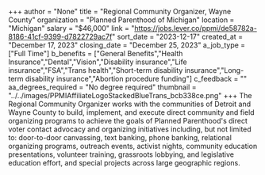 +++
author = "None"
title = "Regional Community Organizer, Wayne County"
organization = "Planned Parenthood of Michigan"
location = "Michigan"
salary = "$46,000"
link = "https://jobs.lever.co/ppmi/de58782a-8186-41cf-9399-d7822729ac7f"
sort_date = "2023-12-17"
created_at = "December 17, 2023"
closing_date = "December 25, 2023"
a_job_type = ["Full Time"]
b_benefits = ["General Benefits","Health Insurance","Dental","Vision","Disability insurance","Life insurance","FSA","Trans health","Short-term disability insurance","Long-term disability insurance","Abortion procedure funding"]
c_feedback = ""
aa_degrees_required = "No degree required"
thumbnail = "../../images/PPMIAffiliateLogoStackedBlueTrans_bcb338ce.png"
+++
The Regional Community Organizer works with the communities of Detroit and Wayne County to build,  implement,  and execute direct community and field organizing programs to achieve the goals of Planned Parenthood's direct voter contact advocacy and organizing initiatives including, but not limited to: door-to-door canvassing, text banking, phone banking, relational organizing programs, outreach events, activist nights, community education presentations, volunteer training, grassroots lobbying, and legislative education effort, and special projects across large geographic regions.